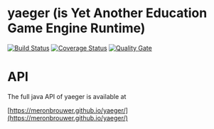 # yaeger (is Yet Another Education Game Engine Runtime)

[![Build Status](https://travis-ci.org/meronbrouwer/yaeger.svg?branch=master)](https://travis-ci.org/meronbrouwer/yaeger) [![Coverage Status](https://coveralls.io/repos/github/meronbrouwer/yaeger/badge.svg?branch=master)](https://coveralls.io/github/meronbrouwer/yaeger?branch=master) [![Quality Gate](https://sonarcloud.io/api/project_badges/measure?project=nl.han.ica%3Ayaeger&metric=alert_status)](https://sonarcloud.io/dashboard?id=nl.han.ica%3Ayaeger)


# API

The full java API of yaeger is available at

[https://meronbrouwer.github.io/yaeger/](https://meronbrouwer.github.io/yaeger/)

